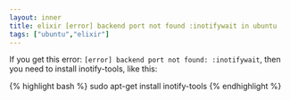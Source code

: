 ```yaml
---
layout: inner
title: elixir [error] backend port not found :inotifywait in ubuntu
tags: ["ubuntu","elixir"]
---
```

If you get this error: `[error] backend port not found: :inotifywait`, then you
need to install inotify-tools, like this:

{% highlight bash %}
sudo apt-get install inotify-tools
{% endhighlight %}
